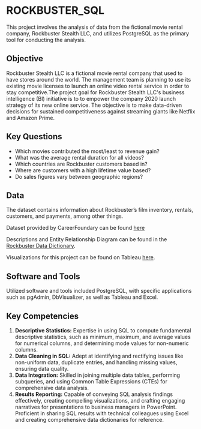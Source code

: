 # ROCKBUSTER_SQL
This project involves the analysis of data from the fictional movie rental company, Rockbuster Stealth LLC, and utilizes PostgreSQL as the primary tool for conducting the analysis.
## Objective
Rockbuster Stealth LLC is a fictional movie rental company that used to have stores around the world. The management team is planning to 
use its existing movie licenses to launch an online video rental service in order to stay competitive.The project goal for Rockbuster
Stealth LLC's business intelligence (BI) initiative is to to empower the company 2020 launch strategy of its new online service. The objective is to make data-driven 
decisions for sustained competitiveness against streaming giants like Netflix and Amazon Prime.
## Key Questions
* Which movies contributed the most/least to revenue gain?
* What was the average rental duration for all videos?
* Which countries are Rockbuster customers based in?
* Where are customers with a high lifetime value based?
* Do sales figures vary between geographic regions?
## Data
The dataset contains information about Rockbuster’s film inventory, rentals, customers, and payments, among other things.

Dataset provided by CareerFoundary can be found [here](http://www.postgresqltutorial.com/wp-content/uploads/2019/05/dvdrental.zip)

Descriptions and Entity Relationship Diagram can be found in the [Rockbuster Data Dictionary](https://github.com/SanjaIlinSpirovska/ROCKBUSTER_SQL/blob/main/Sent%20to%20client/03%20Data%20Dictionary.pdf). 

Visualizations for this project can be found on Tableau [here](https://public.tableau.com/app/profile/sanja.ilin/viz/shared/GN2FP4ZMF).  
## Software and Tools
Utilized software and tools included PostgreSQL, with specific applications such as pgAdmin, DbVisualizer, as well as Tableau and Excel.
## Key Competencies
1. **Descriptive Statistics:** Expertise in using SQL to compute fundamental descriptive statistics, such as minimum, maximum, and average values for numerical columns, and determining mode values for non-numeric columns.
1. **Data Cleaning in SQL:** Adept at identifying and rectifying issues like non-uniform data, duplicate entries, and handling missing values, ensuring data quality.
1. **Data Integration:** Skilled in joining multiple data tables, performing subqueries, and using Common Table Expressions (CTEs) for comprehensive data analysis.
1. **Results Reporting:** Capable of conveying SQL analysis findings effectively, creating compelling visualizations, and crafting engaging narratives for presentations to business managers in PowerPoint. Proficient in sharing SQL results with technical colleagues using Excel and creating comprehensive data dictionaries for reference.
